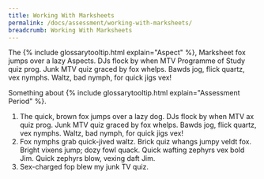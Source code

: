 ```yaml
---
title: Working With Marksheets
permalink: /docs/assessment/working-with-marksheets/
breadcrumb: Working With Marksheets
---
```


The {% include glossarytooltip.html explain="Aspect" %}, Marksheet fox jumps over a lazy Aspects. DJs flock by when MTV Programme of Study  quiz prog. Junk MTV quiz graced by fox whelps. Bawds jog, flick quartz, vex nymphs. Waltz, bad nymph, for quick jigs vex!

Something about {% include glossarytooltip.html explain="Assessment Period" %}.

1. The quick, brown fox jumps over a lazy dog. DJs flock by when MTV ax quiz prog. Junk MTV quiz graced by fox whelps. Bawds jog, flick quartz, vex nymphs. Waltz, bad nymph, for quick jigs vex!
2. Fox nymphs grab quick-jived waltz. Brick quiz whangs jumpy veldt fox. Bright vixens jump; dozy fowl quack. Quick wafting zephyrs vex bold Jim. Quick zephyrs blow, vexing daft Jim.
3. Sex-charged fop blew my junk TV quiz.
